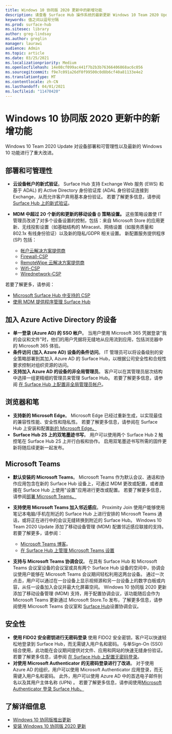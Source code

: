 ```yaml
---
title: Windows 10 协同版 2020 更新中的新增功能
description: 请查看 Surface Hub 操作系统的最新更新 Windows 10 Team 2020 Update 中的新增功能。
keywords: 值之间以逗号分隔
ms.prod: surface-hub
ms.sitesec: library
author: greg-lindsay
ms.author: greglin
manager: laurawi
audience: Admin
ms.topic: article
ms.date: 03/25/2021
ms.localizationpriority: Medium
ms.openlocfilehash: 14e08cf099ac441f7b2b3b76366406868ac6c056
ms.sourcegitcommit: f9e7c091a26df0f99500c0d8b6cf40a81133e4e2
ms.translationtype: MT
ms.contentlocale: zh-CN
ms.lasthandoff: 04/01/2021
ms.locfileid: "11470420"
---
```

# <a name="whats-new-in-windows-10-team-2020-update"></a>Windows 10 协同版 2020 更新中的新增功能

Windows 10 Team 2020 Update 对设备部署和可管理性以及最新的 Windows 10 功能进行了重大改进。

##  <a name="deployment-and-manageability"></a>部署和可管理性

- **云设备帐户的新式验证**。 Surface Hub 支持 Exchange Web 服务 (EWS) 和基于 ADAL) 的 Active Directory 身份验证库 (ADAL 身份验证连接到 Exchange，从而允许客户弃用基本身份验证。 若要了解更多信息，请参阅 [Surface Hub 上的新式验证](https://docs.microsoft.com/surface-hub/surface-hub-modern-auth)。
- **MDM 中超过 20 个新的和更新的移动设备 () 策略设置。**  这些策略设置使 IT 管理员改进了对多个设备设置的控制，包括：来自 Microsoft Store 的应用更新、无线投影设置（如基础结构的 Miracast、网络设置（如服务质量和 802.1x 有线身份验证）以及新的隐私/GDPR 相关设置。 新配置服务提供程序 (SP) 包括： 

  - [帐户云解决方案提供商](https://docs.microsoft.com/windows/client-management/mdm/accounts-csp) 
  - [Firewall-CSP](https://docs.microsoft.com/windows/client-management/mdm/firewall-csp) 
  - [RemoteWipe 云解决方案提供商](https://docs.microsoft.com/windows/client-management/mdm/remotewipe-csp) 
  - [Wifi-CSP](https://docs.microsoft.com/windows/client-management/mdm/wifi-csp) 
  - [Wirednetwork-CSP](https://docs.microsoft.com/windows/client-management/mdm/wirednetwork-csp) 

若要了解更多，请参阅： 
- [Microsoft Surface Hub 中支持的 CSP](https://docs.microsoft.com/windows/client-management/mdm/configuration-service-provider-reference#surfacehubcspsupport)
- [使用 MDM 提供程序管理 Surface Hub](manage-settings-with-mdm-for-surface-hub.md)


##  <a name="azure-active-directory-joined-devices"></a>加入 Azure Active Directory 的设备

- **单一登录 (Azure AD) 的 SSO 帐户**。 当用户使用 Microsoft 365 凭据登录"我的会议和文件"时，他们的用户凭据将无缝地从应用流到应用，包括浏览器中的 Microsoft 365 体验。
- **条件访问 (加入 Azure AD) 设备的条件访问**。       IT 管理员可以将设备级别的安全策略部署到其加入 Azure AD 的 Surface Hub，以根据公司安全性和合规性要求控制对组织资源的访问。
- **支持加入 Azure AD 的设备的非全局管理员**。 客户可以在其管理员层次结构中选择一组更精细的管理员来管理 Surface Hub。 若要了解更多信息，请参阅 [在 Surface Hub 上配置非全局管理员帐户](surface-hub-2s-nonglobal-admin.md)。


## <a name="browser-and-pen"></a>浏览器和笔

- **支持新的 Microsoft Edge**。 Microsoft Edge 已经过重新生成，以实现最佳的兼容性性能、安全性和隐私性。 若要了解更多信息，请参阅在 Surface Hub 上安装和配置[新的 Microsoft Edge。](https://docs.microsoft.com/surface-hub/surface-hub-install-chromium-edge)
- **Surface Hub 2S 上的双笔墨迹书写**。   用户可以使用两个 Surface Hub 2 触控笔在 Surface Hub 2S 上并行白板和协作。 启用双笔墨迹书写所需的固件更新将随后续更新一起发布。

## <a name="microsoft-teams"></a>Microsoft Teams  

- **默认安装的 Microsoft Teams**。        Microsoft Teams 作为默认会议、通话和协作应用包含在新的 Surface Hub 设备上，可通过 MDM 更改或配置，或者直接在 Surface Hub 上使用"设置"应用进行更改或配置。 若要了解更多信息，请参阅[部署 Microsoft Teams。](https://docs.microsoft.com/MicrosoftTeams/teams-surface-hub)
- **支持使用 Microsoft Teams 加入邻近感应**。  Proximity Join 使用户能够使用笔记本电脑/手机在附近的 Surface Hub 上进行安排的 Microsoft Teams 通话，或将正在进行中的会议无缝转换到附近的 Surface Hub。 Windows 10 Team 2020 Update 添加了移动设备管理 (MDM) 配置邻近感应联接的支持。 若要了解更多，请参阅： 

  - [Microsoft Teams 博客](https://techcommunity.microsoft.com/t5/microsoft-teams-blog/microsoft-teams-devices-for-shared-spaces-july-and-august-update/ba-p/1604833)。 
  - [在 Surface Hub 上管理 Microsoft Teams 设置](https://docs.microsoft.com/microsoftteams/rooms/surface-hub-manage-config)

- **支持与 Microsoft Teams 协调会议**。 在具有 Surface Hub 和 Microsoft Teams 会议室设备的会议室或具有两个 Surface Hub 设备的空间中，协调会议使用户能够在 Microsoft Teams 会议期间轻松利用这两台设备。 通过一次点击，用户可以通过在一台设备上显示视频源和另一台设备上的数字白板或内容，从任一设备加入会议并最大化屏幕空间。 Windows 10 协同版 2020 更新添加了移动设备管理 (MDM) 支持，用于配置协调会议，该功能随后会作为 Microsoft Teams 更新通过 Microsoft Store.To 发布，了解更多信息，请参阅使用 Microsoft Teams 会议室和 [Surface Hub](https://docs.microsoft.com/microsoftteams/rooms/coordinated-meetings)设置协调会议。

## <a name="security"></a>安全性

- **使用 FIDO2 安全密钥进行无密码登录**     使用 FIDO2 安全密钥，客户可以快速轻松地登录到 Surface Hub，而无需键入用户名和密码。 与单Sign-On (SSO) 结合使用，此功能在会议期间提供对文件、应用和网站的快速无缝身份验证。 若要了解更多信息，请参阅 [在 Surface Hub 上配置无密码登录](https://docs.microsoft.com/surface-hub/surface-hub-2s-phone-authenticate)。
- **对使用 Microsoft Authenticator 的无密码登录进行了改进**。  对于使用 Azure AD 的组织，用户可以使用 Microsoft Authenticator 应用登录，而无需键入用户名和密码。 此外，用户可以使用 Azure AD 中的首选电子邮件别名以及其用户主体名称 (UPN) 。 若要了解更多信息，请参阅使用[Microsoft Authenticator 登录 Surface Hub。](https://docs.microsoft.com/surface-hub/surface-hub-authenticator-app)


## <a name="learn-more"></a>了解详细信息

- [Windows 10 协同版推出更新](https://techcommunity.microsoft.com/t5/surface-it-pro-blog/update-to-the-windows-10-team-rollout/ba-p/1669655)
- [安装 Windows 10 协同版 2020 更新](surface-hub-2020-update.md)  
 
